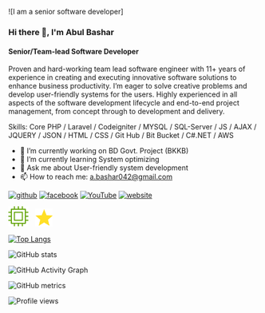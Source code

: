 ![I am a senior software developer]
### Hi there 👋, I'm Abul Bashar
#### Senior/Team-lead Software Developer

Proven and hard-working team lead software engineer with 11+ years of experience in creating and executing innovative software solutions to enhance business productivity. I’m eager to solve creative problems and develop user-friendly systems for the users. Highly experienced in all aspects of the software development lifecycle and end-to-end project management, from concept through to development and delivery.

Skills: Core PHP / Laravel / Codeigniter / MYSQL / SQL-Server / JS / AJAX / JQUERY / JSON / HTML / CSS / Git Hub / Bit Bucket / C#.NET / AWS

- 🔭 I’m currently working on BD Govt. Project (BKKB) 
- 🌱 I’m currently learning System optimizing 
- 💬 Ask me about User-friendly system development 
- 📫 How to reach me: a.bashar042@gmail.com 


[<img src='https://cdn.jsdelivr.net/npm/simple-icons@3.0.1/icons/github.svg' alt='github' height='40'>](https://github.com/bashar042)  [<img src='https://cdn.jsdelivr.net/npm/simple-icons@3.0.1/icons/facebook.svg' alt='facebook' height='40'>](https://www.facebook.com/a.bashar042)  [<img src='https://cdn.jsdelivr.net/npm/simple-icons@3.0.1/icons/youtube.svg' alt='YouTube' height='40'>](https://www.youtube.com/channel/UCKEErvmr5AcfCHJAbKEvteg)  [<img src='https://cdn.jsdelivr.net/npm/simple-icons@3.0.1/icons/icloud.svg' alt='website' height='40'>](https://ideaitbd.com/)  

<a href='https://docs.github.com/en/developers'><img src='https://raw.githubusercontent.com/acervenky/animated-github-badges/master/assets/devbadge.gif' width='40' height='40'></a> <a href='https://stars.github.com/'><img src='https://raw.githubusercontent.com/acervenky/animated-github-badges/master/assets/starbadge.gif' width='35' height='35'></a> 

[![Top Langs](https://github-readme-stats.vercel.app/api/top-langs/?username=bashar042)](https://github.com/anuraghazra/github-readme-stats)

![GitHub stats](https://github-readme-stats.vercel.app/api?username=bashar042&show_icons=true&count_private=true)  

![GitHub Activity Graph](https://activity-graph.herokuapp.com/graph?username=bashar042)  

![GitHub metrics](https://metrics.lecoq.io/bashar042)  

![Profile views](https://gpvc.arturio.dev/bashar042)  
